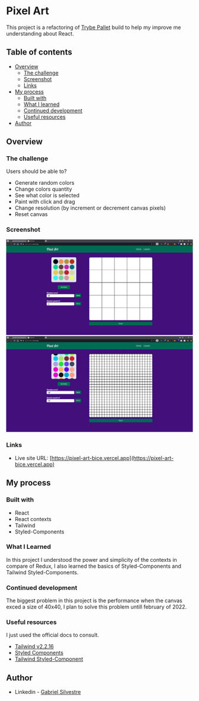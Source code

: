 # Pixel Art

This project is a refactoring of [Trybe Pallet](https://gabrielh-silvestre.github.io/pixel_art/index.html) build to help my improve me understanding about React.

## Table of contents

- [Overview](#overview)
  - [The challenge](#the-challenge)
  - [Screenshot](#screenshot)
  - [Links](#links)
- [My process](#my-process)
  - [Built with](#built-with)
  - [What I learned](#what-i-learned)
  - [Continued development](#continued-development)
  - [Useful resources](#useful-resources)
- [Author](#author)


## Overview

### The challenge

Users should be able to?
- Generate random colors
- Change colors quantity
- See what color is selected
- Paint with click and drag
- Change resolution (by increment or decrement canvas pixels)
- Reset canvas

### Screenshot

![](./src/assets/first_screen.png)
![](./src/assets/custom_screen.png)

### Links

- Live site URL: [https://pixel-art-bice.vercel.app](https://pixel-art-bice.vercel.app)


## My process

### Built with

- React
- React contexts
- Tailwind
- Styled-Components

### What I Learned

In this project I understood the power and simplicity of the contexts in compare of Redux, I also learned the basics of Styled-Components and Tailwind Styled-Components.

### Continued development

The biggest problem in this project is the performance when the canvas exced a size of 40x40, I plan to solve this problem untill february of 2022.

### Useful resources

I just used the official docs to consult.

- [Tailwind v2.2.16](https://v2.tailwindcss.com/docs)
- [Styled Components](https://styled-components.com/docs)
- [Tailwind Styled-Component](https://www.npmjs.com/package/tailwind-styled-components)

## Author

- Linkedin - [Gabriel Silvestre](https://www.linkedin.com/in/gabrielh-silvestre/)
